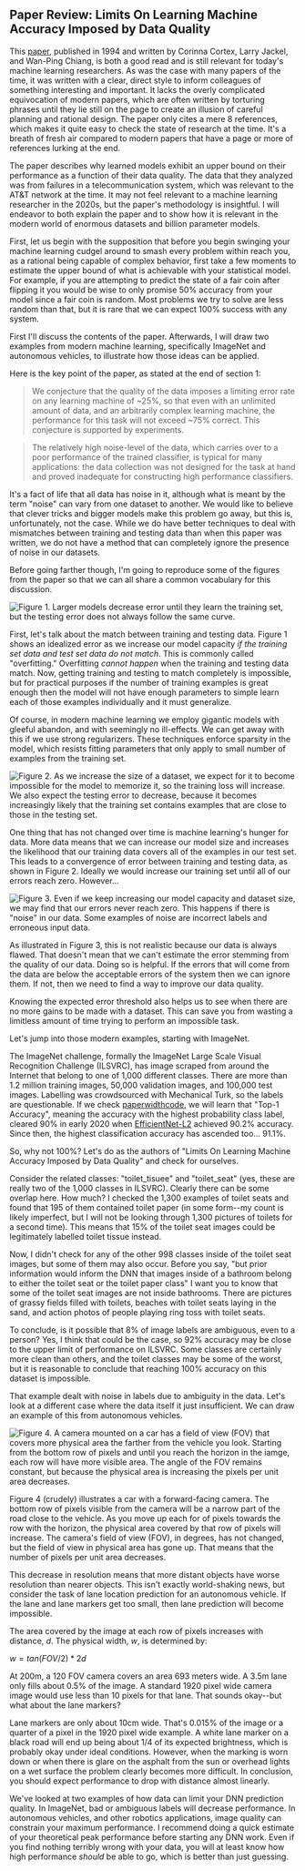 Paper Review: Limits On Learning Machine Accuracy Imposed by Data Quality
-------------------------------------------------------------------------

This
[paper](https://proceedings.neurips.cc/paper/1994/hash/1e056d2b0ebd5c878c550da6ac5d3724-Abstract.html),
published in 1994 and written by Corinna Cortex, Larry Jackel, and Wan-Ping Chiang, is both a good
read and is still relevant for today's machine learning researchers. As was the case with many
papers of the time, it was written with a clear, direct style to inform colleagues of something
interesting and important. It lacks the overly complicated equivocation of modern papers, which are
often written by torturing phrases until they lie still on the page to create an illusion of careful
planning and rational design. The paper only cites a mere 8 references, which makes it quite easy to
check the state of research at the time. It's a breath of fresh air compared to modern papers that
have a page or more of references lurking at the end.

The paper describes why learned models exhibit an upper bound on their performance as a function of
their data quality. The data that they analyzed was from failures in a telecommunication system,
which was relevant to the AT&T network at the time. It may not feel relevant to a machine learning
researcher in the 2020s, but the paper's methodology is insightful. I will endeavor to both explain
the paper and to show how it is relevant in the modern world of enormous datasets and billion
parameter models.

First, let us begin with the supposition that before you begin swinging your machine learning cudgel
around to smash every problem within reach you, as a rational being capable of complex behavior,
first take a few moments to estimate the upper bound of what is achievable with your statistical
model. For example, if you are attempting to predict the state of a fair coin after flipping it you
would be wise to only promise 50% accuracy from your model since a fair coin is random. Most
problems we try to solve are less random than that, but it is rare that we can expect 100% success
with any system.

First I'll discuss the contents of the paper. Afterwards, I will draw two examples from modern
machine learning, specifically ImageNet and autonomous vehicles, to illustrate how those ideas can
be applied.

Here is the key point of the paper, as stated at the end of section 1:

> We conjecture that the quality of the data imposes a limiting error rate on any
learning machine of ~25%, so that even with an unlimited amount of data, and an
arbitrarily complex learning machine, the performance for this task will not exceed
~75% correct. This conjecture is supported by experiments.

> The relatively high noise-level of the data, which carries over to a poor performance
of the trained classifier, is typical for many applications: the data collection was
not designed for the task at hand and proved inadequate for constructing high
performance classifiers.

It's a fact of life that all data has noise in it, although what is meant by the term "noise" can
vary from one dataset to another. We would like to believe that clever tricks and bigger models make
this problem go away, but this is, unfortunately, not the case. While we do have better techniques
to deal with mismatches between training and testing data than when this paper was written, we do
not have a method that can completely ignore the presence of noise in our datasets.

Before going farther though, I'm going to reproduce some of the figures from the paper so that we
can all share a common vocabulary for this discussion.

<!-- Uses extension implicit_figures -->
![Figure 1. Larger models decrease error until they learn the training set, but the testing error does not
always follow the same curve.](figures/error_vs_capacity.png)

First, let's talk about the match between training and testing data. Figure 1 shows an idealized
error as we increase our model capacity *if the training set data and test set data do not match*.
This is commonly called "overfitting." Overfitting *cannot happen* when the training and testing
data match. Now, getting training and testing to match completely is impossible, but for practical
purposes if the number of training examples is great enough then the model will not have enough
parameters to simple learn each of those examples individually and it must generalize.

Of course, in modern machine learning we employ gigantic models with gleeful abandon, and with
seemingly no ill-effects. We can get away with this if we use strong regularizers. These techniques
enforce sparsity in the model, which resists fitting parameters that only apply to small number of
examples from the training set.

![Figure 2. As we increase the size of a dataset, we expect for it to become impossible for the
model to memorize it, so the training loss will increase. We also expect the testing error to
decrease, because it becomes increasingly likely that the training set contains examples that are
close to those in the testing set.](figures/error_vs_datasize.png)

One thing that has not changed over time is machine learning's hunger for data. More data means that
we can increase our model size and increases the likelihood that our training data covers all of the
examples in our test set. This leads to a convergence of error between training and testing data, as
shown in Figure 2. Ideally we would increase our training set until all of our errors reach zero.
However...

![Figure 3. Even if we keep increasing our model capacity and dataset size, we may find that our
errors never reach zero. This happens if there is "noise" in our data. Some examples of noise are
incorrect labels and erroneous input data.](figures/error_vs_noise.png)

As illustrated in Figure 3, this is not realistic because our data is always flawed. That doesn't
mean that we can't estimate the error stemming from the quality of our data. Doing so is helpful.
If the errors that will come from the data are below the acceptable errors of the system then we can
ignore them. If not, then we need to find a way to improve our data quality.

Knowing the expected error threshold also helps us to see when there are no more gains to be made
with a dataset. This can save you from wasting a limitless amount of time trying to perform an
impossible task.

Let's jump into those modern examples, starting with ImageNet.

The ImageNet challenge, formally the ImageNet Large Scale Visual Recognition Challenge (ILSVRC), has
image scraped from around the Internet that belong to one of 1,000 different classes. There are
more than 1.2 million training images, 50,000 validation images, and 100,000 test images. Labelling
was crowdsourced with Mechanical Turk, so the labels are questionable. If we check
[paperwidthcode](https://paperswithcode.com/sota/image-classification-on-imagenet), we will learn
that "Top-1 Accuracy", meaning the accuracy with the highest probability class label, cleared 90% in
early 2020 when [EfficientNet-L2](https://paperswithcode.com/paper/meta-pseudo-labels) achieved
90.2% accuracy. Since then, the highest classification accuracy has ascended too... 91.1%.

So, why not 100%? Let's do as the authors of "Limits On Learning Machine Accuracy Imposed by Data
Quality" and check for ourselves.

Consider the related classes: "toilet_tisuee" and "toilet_seat" (yes, these are really two of the
1,000 classes in ILSVRC). Clearly there can be some overlap here. How much? I checked the 1,300
examples of toilet seats and found that 195 of them contained toilet paper (in some form--my count
is likely imperfect, but I will not be looking through 1,300 pictures of toilets for a second time).
This means that 15% of the toilet seat images could be legitimately labelled toilet tissue instead.

Now, I didn't check for any of the other 998 classes inside of the toilet seat images, but some of
them may also occur. Before you say, "but prior information would inform the DNN that images inside
of a bathroom belong to either the toilet seat or the toilet paper class" I want you to know that
some of the toilet seat images are not inside bathrooms. There are pictures of grassy fields filled
with toilets, beaches with toilet seats laying in the sand, and action photos of people playing ring
toss with toilet seats.

To conclude, is it possible that 8% of image labels are ambiguous, even to a person? Yes, I think
that could be the case, so 92% accuracy may be close to the upper limit of performance on ILSVRC.
Some classes are certainly more clean than others, and the toilet classes may be some of the worst,
but it is reasonable to conclude that reaching 100% accuracy on this dataset is impossible.

That example dealt with noise in labels due to ambiguity in the data. Let's look at a different case
where the data itself it just insufficient. We can draw an example of this from autonomous vehicles.

![Figure 4. A camera mounted on a car has a field of view (FOV) that covers more physical area the
farther from the vehicle you look. Starting from the bottom row of pixels and until you reach the
horizon in the iamge, each row will have more visible area. The angle of the FOV remains constant,
but because the physical area is increasing the pixels per unit area decreases.](figures/car_fov.png)

Figure 4 (crudely) illustrates a car with a forward-facing camera. The bottom row of pixels visible
from the camera will be a narrow part of the road close to the vehicle. As you move up each for of
pixels towards the row with the horizon, the physical area covered by that row of pixels will
increase. The camera's field of view (FOV), in degrees, has not changed, but the field of view in
physical area has gone up. That means that the number of pixels per unit area decreases.

This decrease in resolution means that more distant objects have worse resolution than nearer
objects. This isn't exactly world-shaking news, but consider the task of lane location prediction
for an autonomous vehicle. If the lane and lane markers get too small, then lane prediction will
become impossible.

The area covered by the image at each row of pixels increases with distance, $d$. The physical
width, $w$, is determined by:

$w = tan(FOV/2)*2d$

At 200m, a 120 FOV camera covers an area 693 meters wide. A 3.5m lane only fills about 0.5% of the
image. A standard 1920 pixel wide camera image would use less than 10 pixels for that lane. That
sounds okay--but what about the lane markers?

Lane markers are only about 10cm wide. That's 0.015% of the image or a quarter of a pixel in the
1920 pixel wide example. A white lane marker on a black road will end up being about 1/4 of its
expected brightness, which is probably okay under ideal conditions. However, when the marking is
worn down or when there is glare on the asphalt from the sun or overhead lights on a wet surface the
problem clearly becomes more difficult. In conclusion, you should expect performance to drop with
distance almost linearly.

We've looked at two examples of how data can limit your DNN prediction quality. In ImageNet, bad or
ambiguous labels will decrease performance. In autonomous vehicles, and other robotics applications,
image quality can constrain your maximum performance. I recommend doing a quick estimate of your
theoretical peak performance before starting any DNN work. Even if you find nothing terribly wrong
with your data, you will at least know how high performance *should* be able to go, which is better
than just guessing.
